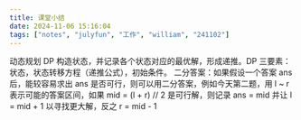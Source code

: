 ```yaml
---
title: 课堂小结
date: 2024-11-06 15:16:04
tags: ["notes", "julyfun", "工作", "william", "241102"]
---
```

动态规划 DP 构造状态，并记录各个状态对应的最优解，形成递推。DP 三要素：状态，状态转移方程（递推公式），初始条件。
二分答案：如果假设一个答案 ans 后，能较容易求出 ans 是否可行，则可以用二分答案，例如今天第二题，用 l ~ r 表示可能的答案区间，如果 mid = (l + r) // 2 是可行解，则记录 ans = mid 并让 l = mid + 1 以寻找更大解，反之 r = mid - 1
